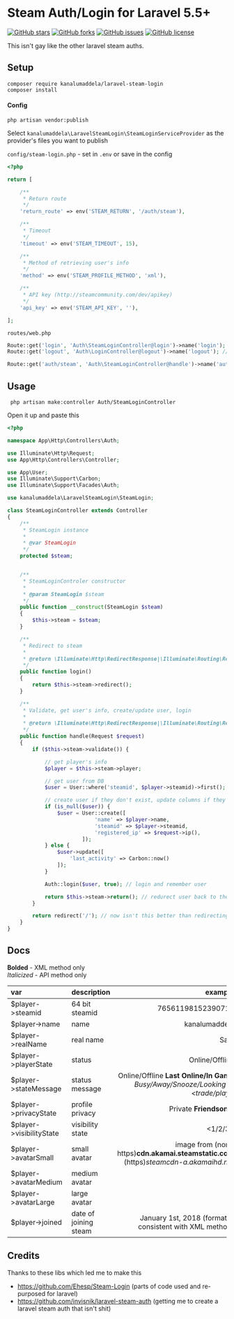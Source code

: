 # Steam Auth/Login for Laravel 5.5+

[![GitHub stars](https://img.shields.io/github/stars/kanalumaddela/laravel-steam-login.svg?style=flat-square)](https://github.com/kanalumaddela/laravel-steam-login/stargazers)
[![GitHub forks](https://img.shields.io/github/forks/kanalumaddela/laravel-steam-login.svg?style=flat-square)](https://github.com/kanalumaddela/laravel-steam-login/network)
[![GitHub issues](https://img.shields.io/github/issues/kanalumaddela/laravel-steam-login.svg?style=flat-square)](https://github.com/kanalumaddela/laravel-steam-login/issues)
[![GitHub license](https://img.shields.io/github/license/kanalumaddela/laravel-steam-login.svg?style=flat-square)](https://github.com/kanalumaddela/laravel-steam-login/blob/master/LICENSE)

This isn't gay like the other laravel steam auths.

## Setup

```
composer require kanalumaddela/laravel-steam-login
composer install
```

#### Config
```
php artisan vendor:publish
```
Select `kanalumaddela\LaravelSteamLogin\SteamLoginServiceProvider` as the provider's files you want to publish

`config/steam-login.php` - set in `.env` or save in the config
```php
<?php

return [

	/**
	 * Return route
	 */
	'return_route' => env('STEAM_RETURN', '/auth/steam'),

	/**
	 * Timeout
	 */
	'timeout' => env('STEAM_TIMEOUT', 15),

	/**
	 * Method of retrieving user's info
	 */
	'method' => env('STEAM_PROFILE_METHOD', 'xml'),

	/**
	 * API key (http://steamcommunity.com/dev/apikey)
	 */
	'api_key' => env('STEAM_API_KEY', ''),

];
```

`routes/web.php`
```php
Route::get('login', 'Auth\SteamLoginController@login')->name('login');
Route::get('logout', 'Auth\LoginController@logout')->name('logout'); // laravel's default logout

Route::get('auth/steam', 'Auth\SteamLoginController@handle')->name('auth.steam');
```

## Usage

```
 php artisan make:controller Auth/SteamLoginController
```
Open it up and paste this
```php
<?php

namespace App\Http\Controllers\Auth;

use Illuminate\Http\Request;
use App\Http\Controllers\Controller;

use App\User;
use Illuminate\Support\Carbon;
use Illuminate\Support\Facades\Auth;

use kanalumaddela\LaravelSteamLogin\SteamLogin;

class SteamLoginController extends Controller
{
    /**
     * SteamLogin instance
     *
     * @var SteamLogin
     */
    protected $steam;


    /**
     * SteamLoginControler constructor
     *
     * @param SteamLogin $steam
     */
    public function __construct(SteamLogin $steam)
    {
        $this->steam = $steam;
    }

    /**
     * Redirect to steam
     *
     * @return \Illuminate\Http\RedirectResponse|\Illuminate\Routing\Redirector
     */
    public function login()
    {
        return $this->steam->redirect();
    }

    /**
     * Validate, get user's info, create/update user, login
     *
     * @return \Illuminate\Http\RedirectResponse|\Illuminate\Routing\Redirector
     */
    public function handle(Request $request)
    {
        if ($this->steam->validate()) {

            // get player's info
            $player = $this->steam->player;

            // get user from DB
            $user = User::where('steamid', $player->steamid)->first();

            // create user if they don't exist, update columns if they do, you choose how you want to do this
            if (is_null($user)) {
                $user = User::create([
                            'name' => $player->name,
                            'steamid' => $player->steamid,
                            'registered_ip' => $request->ip(),
                        ]);
            } else {
                $user->update([
                    'last_activity' => Carbon::now()
                ]);
            }

            Auth::login($user, true); // login and remember user

            return $this->steam->return(); // redurect user back to the page they were on
        }

        return redirect('/'); // now isn't this better than redirecting the user BACK to steam *cough*
    }
}
```

## Docs


**Bolded** - XML method only  
*Italicized* - API method only

| var                      | description           | example |
| :-------                 | :--------------       | ---: |
| $player->steamid         | 64 bit steamid        | 76561198152390718 |
| $player->name            | name                  | kanalumaddela |
| $player->realName        | real name             | Sam |
| $player->playerState     | status                | Online/Offline |
| $player->stateMessage    | status message        | Online/Offline **Last Online/In Game <game>** <br> *Busy/Away/Snooze/Looking to <trade/play>* |
| $player->privacyState    | profile privacy       | Private **Friendsonly** |
| $player->visibilityState | visibility state      | <1/2/3> |
| $player->avatarSmall     | small avatar          | image from (non-https)**cdn.akamai.steamstatic.com** <br> (https)*steamcdn-a.akamaihd.net*|
| $player->avatarMedium    | medium avatar         | ^ |
| $player->avatarLarge     | large avatar          | ^ |
| $player->joined          | date of joining steam | January 1st, 2018 (format is consistent with XML method) |

## Credits

Thanks to these libs which led me to make this
- https://github.com/Ehesp/Steam-Login (parts of code used and re-purposed for laravel)
- https://github.com/invisnik/laravel-steam-auth (getting me to create a laravel steam auth that isn't shit)
